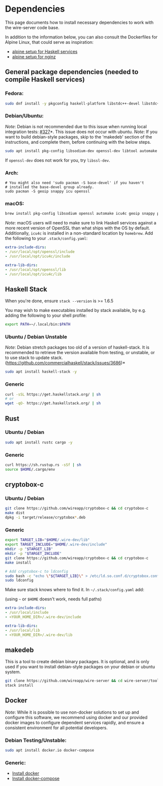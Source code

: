 # Dependencies

This page documents how to install necessary dependencies to work with the wire-server code base.

In addition to the information below, you can also consult the Dockerfiles for Alpine Linux, that could serve as inspiration:

* [alpine setup for Haskell services](../build/alpine/Dockerfile.builder)
* [alpine setup for nginz](../services/nginz/Dockerfile)

## General package dependencies (needed to compile Haskell services)

### Fedora:

```bash
sudo dnf install -y pkgconfig haskell-platform libstdc++-devel libstdc++-static gcc-c++ libtool automake openssl-devel libsodium-devel ncurses-compat-libs libicu-devel GeoIP-devel libxml2-devel snappy-devel protobuf-compiler
```

### Debian/Ubuntu:

_Note_: Debian is not recommended due to this issue when running local integration tests: [#327](https://github.com/wireapp/wire-server/issues/327)*. This issue does not occur with ubuntu.
_Note_: If you want to build debian-style packages, skip to the 'makedeb' section of the instructions, and complete them, before continuing with the below steps.

```bash
sudo apt install pkg-config libsodium-dev openssl-dev libtool automake build-essential libicu-dev libsnappy-dev libgeoip-dev protobuf-compiler libxml2-dev zlib1g-dev-y
```

If `openssl-dev` does not work for you, try `libssl-dev`.

### Arch:

```
# You might also need 'sudo pacman -S base-devel' if you haven't
# installed the base-devel group already.
sudo pacman -S geoip snappy icu openssl
```

### macOS:

```bash
brew install pkg-config libsodium openssl automake icu4c geoip snappy protobuf
```

_Note_: macOS users will need to make sure to link Haskell services against a more recent version of OpenSSL than what ships with the OS by default. Additionally, `icu4c` is installed in a non-standard location by `homebrew`. Add the following to your `.stack/config.yaml`:

```yaml
extra-include-dirs:
- /usr/local/opt/openssl/include
- /usr/local/opt/icu4c/include

extra-lib-dirs:
- /usr/local/opt/openssl/lib
- /usr/local/opt/icu4c/lib
```

## Haskell Stack

When you're done, ensure `stack --version` is >= 1.6.5

You may wish to make executables installed by stack available, by e.g. adding the following to your shell profile:

```bash
export PATH=~/.local/bin:$PATH
```

### Ubuntu / Debian Unstable
_Note_: Debian stretch packages too old of a version of haskell-stack. It is recommended to retrieve the version available from testing, or unstable, or to use stack to update stack.(https://github.com/commercialhaskell/stack/issues/3686)*

```bash
sudo apt install haskell-stack -y
```

### Generic

```bash
curl -sSL https://get.haskellstack.org/ | sh
# or
wget -qO- https://get.haskellstack.org/ | sh
```

## Rust

### Ubuntu / Debian
```bash
sudo apt install rustc cargo -y
```

### Generic

```bash
curl https://sh.rustup.rs -sSf | sh
source $HOME/.cargo/env
```

## cryptobox-c

### Ubuntu / Debian
```bash
git clone https://github.com/wireapp/cryptobox-c && cd cryptobox-c
make dist
dpkg -i target/release/cryptobox*.deb
```

### Generic
```bash
export TARGET_LIB="$HOME/.wire-dev/lib"
export TARGET_INCLUDE="$HOME/.wire-dev/include"
mkdir -p "$TARGET_LIB"
mkdir -p "$TARGET_INCLUDE"
git clone https://github.com/wireapp/cryptobox-c && cd cryptobox-c
make install

# Add cryptobox-c to ldconfig
sudo bash -c "echo \"${TARGET_LIB}\" > /etc/ld.so.conf.d/cryptobox.conf"
sudo ldconfig
```

Make sure stack knows where to find it. In `~/.stack/config.yaml` add:

(using `~` or `$HOME` doesn't work, needs full paths)

```yaml
extra-include-dirs:
- /usr/local/include
- <YOUR_HOME_DIR>/.wire-dev/include

extra-lib-dirs:
- /usr/local/lib
- <YOUR_HOME_DIR>/.wire-dev/lib
```

## makedeb

This is a tool to create debian binary packages. It is optional, and is only used if you want to install debian-style packages on your debian or ubuntu system.

```bash
git clone https://github.com/wireapp/wire-server && cd wire-server/tools/makedeb
stack install
```

## Docker

_Note_: While it is possible to use non-docker solutions to set up and configure this software, we recommend using docker and our provided docker images to configure dependent services rapidly, and ensure a consistent environment for all potential developers.

### Debian Testing/Unstable:
```bash
sudo apt install docker.io docker-compose
```

### Generic:

* [Install docker](https://docker.com)
* [Install docker-compose](https://docs.docker.com/compose/install/)
